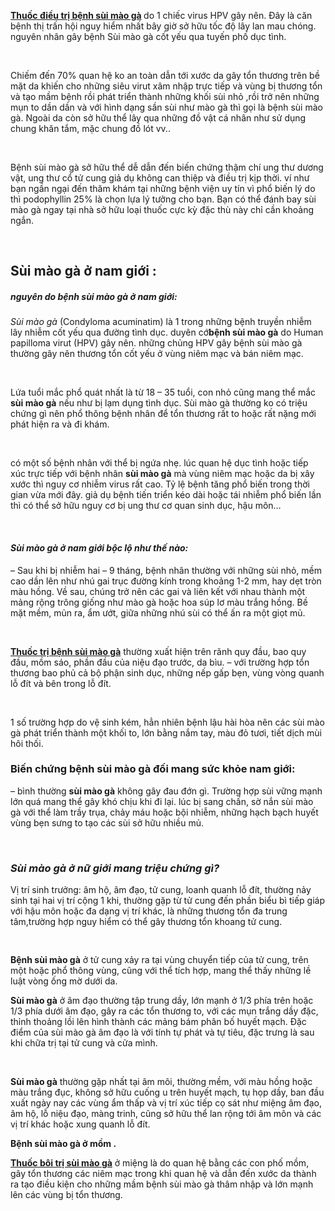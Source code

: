 <p><strong><a href="http://phathaiantoanhcm.com/mua-thuoc-chua-benh-sui-mao-ga-o-dau-uy-tin-89.html">Thuốc điều trị bệnh sùi mào gà</a> </strong> do 1 chiếc virus HPV gây nên. Đây là căn bệnh thị trấn hội nguy hiểm nhất bây giờ sở hữu tốc độ lây lan mau chóng. nguyên nhân gây bệnh Sùi mào gà cốt yếu qua tuyến phố dục tình.</p>

<p>&nbsp;</p>

<p>Chiếm đến 70% quan hệ ko an toàn dẫn tới xước da gây tổn thương trên bề mặt da khiến cho những siêu virut xâm nhập trực tiếp và vùng bị thương tổn và tạo mầm bệnh rồi phát triển thành những khối sùi nhỏ ,rồi trở nên những mụn to dần dần và với hình dạng sần sùi như mào gà thì gọi là bệnh sùi mào gà. Ngoài da còn sở hữu thể lây qua những đồ vật cá nhân như sử dụng chung khăn tắm, mặc chung đồ lót vv..</p>

<p>&nbsp;</p>

<p>Bệnh sùi mào gà sở hữu thể dễ dẫn đến biến chứng thậm chí ung thư dương vật, ung thư cổ tử cung giả dụ không can thiệp và điều trị kịp thời. ví như bạn ngần ngại đến thăm khám tại những bệnh viện uy tín vì phổ biến lý do thì podophyllin 25% là chọn lựa lý tưởng cho bạn. Bạn có thể đánh bay sùi mào gà ngay tại nhà sở hữu loại thuốc cực kỳ đặc thù này chỉ cần khoảng ngắn.</p>

<p>&nbsp;</p>

<h2><strong>Sùi mào gà ở nam giới :</strong></h2>

<h5><strong>nguyên do bệnh sùi mào gà ở nam giới:</strong></h5>

<p><em>Sùi mào gà</em> (Condyloma acuminatim) là 1 trong những bệnh truyền nhiễm lây nhiễm cốt yếu qua đường tình dục. duyên cớ<strong>bệnh sùi mào gà</strong> do Human papilloma virut (HPV) gây nên. những chủng HPV gây bệnh sùi mào gà thường gây nên thương tổn cốt yếu ở vùng niêm mạc và bán niêm mạc.</p>

<p>&nbsp;</p>

<p>Lứa tuổi mắc phổ quát nhất là từ 18 &ndash; 35 tuổi, con nhỏ cũng mang thể mắc <strong>sùi mào gà</strong> nếu như bị lạm dụng tình dục. Sùi mào gà thường ko có triệu chứng gì nên phổ thông bệnh nhân để tổn thương rất to hoặc rất nặng mới phát hiện ra và đi khám.</p>

<p>&nbsp;</p>

<p>có một số bệnh nhân với thể bị ngứa nhẹ. lúc quan hệ dục tình hoặc tiếp xúc trực tiếp với bệnh nhân <strong>sùi mào gà</strong> mà vùng niêm mạc hoặc da bị xây xước thì nguy cơ nhiễm virus rất cao. Tỷ lệ bệnh tăng phổ biến trong thời gian vừa mới đây. giả dụ bệnh tiến triển kéo dài hoặc tái nhiễm phổ biến lần thì có thể sở hữu nguy cơ bị ung thư cơ quan sinh dục, hậu môn&hellip;</p>

<p>&nbsp;</p>

<h4><em>Sùi mào gà ở nam giới bộc lộ như thế nào:</em></h4>

<p>&ndash; Sau khi bị nhiễm hai &ndash; 9 tháng, bệnh nhân thường với những sùi nhỏ, mềm cao dần lên như nhú gai trục đường kính trong khoảng 1-2 mm, hay dẹt tròn màu hồng. Về sau, chúng trở nên các gai và liên kết với nhau thành một mảng rộng trông giống như mào gà hoặc hoa súp lơ màu trắng hồng. Bề mặt mềm, mủn ra, ẩm ướt, giữa những nhú sùi có thể ấn ra một giọt mủ.</p>

<p>&nbsp;</p>

<p><a href="http://phathaiantoanhcm.com/mua-thuoc-chua-benh-sui-mao-ga-o-dau-uy-tin-89.html"><strong>Thuốc trị bệnh sùi mào gà</strong></a> thường xuất hiện trên rãnh quy đầu, bao quy đầu, mồm sáo, phần đầu của niệu đạo trước, da bìu. &ndash; với trường hợp tổn thương bao phủ cả bộ phận sinh dục, những nếp gấp bẹn, vùng vòng quanh lỗ đít và bên trong lỗ đít.</p>

<p>&nbsp;</p>

<p>1 số trường hợp do vệ sinh kém, hẳn nhiên bệnh lậu hài hòa nên các sùi mào gà phát triển thành một khối to, lớn bằng nắm tay, màu đỏ tươi, tiết dịch mùi hôi thối.</p>

<h3>Biến chứng bệnh sùi mào gà đối mang sức khỏe nam giới:</h3>

<p>&ndash; bình thường <strong>sùi mào gà</strong> không gây đau đớn gì. Trường hợp sùi vững mạnh lớn quá mang thể gây khó chịu khi đi lại. lúc bị sang chấn, sờ nắn sùi mào gà với thể làm trầy trụa, chảy máu hoặc bội nhiễm, những hạch bạch huyết vùng bẹn sưng to tạo các sùi sở hữu nhiều mủ.</p>

<p>&nbsp;</p>

<h3><em>Sùi mào gà ở nữ giới mang triệu chứng gì?</em></h3>

<p>Vị trí sinh trưởng: âm hộ, âm đạo, tử cung, loanh quanh lỗ đít, thường nảy sinh tại hai vị trí cộng 1 khi, thường gặp từ tử cung đến phần biểu bì tiếp giáp với hậu môn hoặc đa dạng vị trí khác, là những thương tổn đa trung tâm,trường hợp nguy hiểm có thể gây thương tổn khoang tử cung.</p>

<pre>
&nbsp;</pre>

<p><strong>Bệnh sùi mào gà</strong> ở tử cung xảy ra tại vùng chuyển tiếp của tử cung, trên một hoặc phổ thông vùng, cũng với thể tích hợp, mang thể thấy những lề luật vòng ống mờ dưới da.</p>

<p><strong>Sùi mào gà</strong> ở âm đạo thường tập trung dầy, lớn mạnh ở 1/3 phía trên hoặc 1/3 phía dưới âm đạo, gây ra các tổn thương to, với các mụn trắng dầy đặc, thỉnh thoảng lồi lên hình thành các mảng bám phân bố huyết mạch. Đặc điểm của sùi mào gà âm đạo là với tính tự phát và tự tiêu, đặc trưng là sau khi chữa trị tại tử cung và cửa mình.</p>

<p>&nbsp;</p>

<p><strong>Sùi mào gà</strong> thường gặp nhất tại âm môi, thường mềm, với màu hồng hoặc màu trắng đục, không sở hữu cuống u trên huyết mạch, tụ họp dầy, ban đầu xuất ngày nay các vùng ẩm thấp và vị trí xúc tiếp cọ sát như miệng âm đạo, âm hộ, lỗ niệu đạo, màng trinh, cũng sở hữu thể lan rộng tới âm môn và các vị trí khác hoặc xung quanh lỗ đít.</p>

<p><strong>Bệnh sùi mào gà ở mồm .</strong></p>

<p><a href="http://phathaiantoanhcm.com/mua-thuoc-chua-benh-sui-mao-ga-o-dau-uy-tin-89.html"><strong>Thuốc bôi trị sùi mào gà</strong></a> ở miệng là do quan hệ bằng các con phố mồm, gây tổn thương các niêm mạc trong khi quan hệ và dẫn đến xước da thành ra tạo điều kiện cho những mầm bệnh sùi mào gà thâm nhập và lớn mạnh lên các vùng bị tổn thương.</p>
